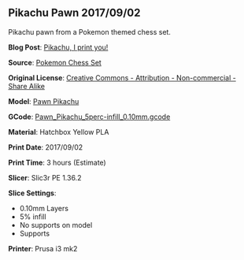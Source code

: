 ## Pikachu Pawn 2017/09/02

Pikachu pawn from a Pokemon themed chess set.

**Blog Post**: [Pikachu, I print you!](http://www.dwyerdevices.com/2017/09/03/14/)

**Source**: [Pokemon Chess Set](https://www.thingiverse.com/thing:2369887)

**Original License**: [Creative Commons - Attribution - Non-commercial - Share Alike](http://creativecommons.org/licenses/by-nc-sa/3.0/)

**Model**: [Pawn Pikachu](2017/09/Pawn%20Pikachu/Pawn_Pikachu.stl)

**GCode**: [Pawn_Pikachu_5perc-infill_0.10mm.gcode](2017/09/Pawn%20Pikachu/Pawn_Pikachu_5perc-infill_0.10mm.gcode)

**Material**: Hatchbox Yellow PLA

**Print Date**: 2017/09/02

**Print Time**: 3 hours (Estimate) 

**Slicer**: Slic3r PE 1.36.2

**Slice Settings**:

 - 0.10mm Layers
 - 5% infill
 - No supports on model
 - Supports

**Printer**: Prusa i3 mk2